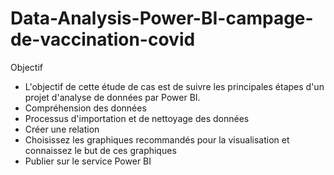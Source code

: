 # Data-Analysis-Power-BI-campage-de-vaccination-covid
Objectif

* L'objectif de cette étude de cas est de suivre les principales étapes d'un projet d'analyse de données par Power BI.
* Compréhension des données
* Processus d'importation et de nettoyage des données
* Créer une relation
* Choisissez les graphiques recommandés pour la visualisation et connaissez le but de ces graphiques
* Publier sur le service Power BI
